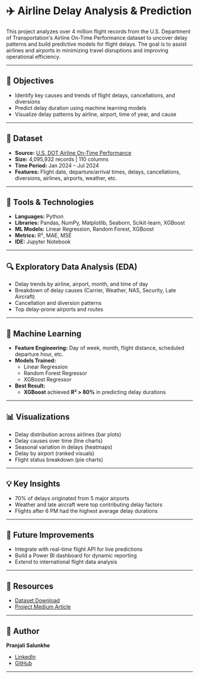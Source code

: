 # ✈️ Airline Delay Analysis & Prediction

This project analyzes over 4 million flight records from the U.S. Department of Transportation's Airline On-Time Performance dataset to uncover delay patterns and build predictive models for flight delays. The goal is to assist airlines and airports in minimizing travel disruptions and improving operational efficiency.

---

## 📌 Objectives

- Identify key causes and trends of flight delays, cancellations, and diversions
- Predict delay duration using machine learning models
- Visualize delay patterns by airline, airport, time of year, and cause

---

## 📂 Dataset

- **Source:** [U.S. DOT Airline On-Time Performance](https://www.transtats.bts.gov/DL_SelectFields.aspx?gnoyr_VQ=FGJ&QO_fu146_anzr=b0-gvzr)
- **Size:** 4,095,932 records | 110 columns
- **Time Period:** Jan 2024 – Jul 2024
- **Features:** Flight date, departure/arrival times, delays, cancellations, diversions, airlines, airports, weather, etc.

---

## 🧪 Tools & Technologies

- **Languages:** Python  
- **Libraries:** Pandas, NumPy, Matplotlib, Seaborn, Scikit-learn, XGBoost  
- **ML Models:** Linear Regression, Random Forest, XGBoost  
- **Metrics:** R², MAE, MSE  
- **IDE:** Jupyter Notebook

---

## 🔍 Exploratory Data Analysis (EDA)

- Delay trends by airline, airport, month, and time of day
- Breakdown of delay causes (Carrier, Weather, NAS, Security, Late Aircraft)
- Cancellation and diversion patterns
- Top delay-prone airports and routes

---

## 🤖 Machine Learning

- **Feature Engineering:** Day of week, month, flight distance, scheduled departure hour, etc.  
- **Models Trained:**  
  - Linear Regression  
  - Random Forest Regressor  
  - XGBoost Regressor  
- **Best Result:**  
  - **XGBoost** achieved **R² > 80%** in predicting delay durations

---

## 📊 Visualizations

- Delay distribution across airlines (bar plots)  
- Delay causes over time (line charts)  
- Seasonal variation in delays (heatmaps)  
- Delay by airport (ranked visuals)  
- Flight status breakdown (pie charts)

---

## 💡 Key Insights

- 70% of delays originated from 5 major airports  
- Weather and late aircraft were top contributing delay factors  
- Flights after 6 PM had the highest average delay durations

---

## 🚀 Future Improvements

- Integrate with real-time flight API for live predictions  
- Build a Power BI dashboard for dynamic reporting  
- Extend to international flight data analysis

---

## 📎 Resources

- [Dataset Download](https://www.transtats.bts.gov/DL_SelectFields.aspx?gnoyr_VQ=FGJ&QO_fu146_anzr=b0-gvzr)
- [Project Medium Article](https://medium.com/@rvora3/analyzing-and-predicting-airline-delays-a-comprehensive-data-science-approach-c08d5de14a10)

---

## 👤 Author

**Pranjali Salunkhe**  
- [LinkedIn](https://www.linkedin.com/in/pranjali-salunkhe-0201b725a/)  
- [GitHub](https://github.com/PranjaliUSalunkhe)

---

